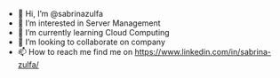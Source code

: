 - 👋 Hi, I’m @sabrinazulfa
- 👀 I’m interested in Server Management
- 🌱 I’m currently learning Cloud Computing
- 💞️ I’m looking to collaborate on company
- 📫 How to reach me find me on https://www.linkedin.com/in/sabrina-zulfa/

<!---
sabrinazulfa/sabrinazulfa is a ✨ special ✨ repository because its `README.md` (this file) appears on your GitHub profile.
You can click the Preview link to take a look at your changes.
--->
